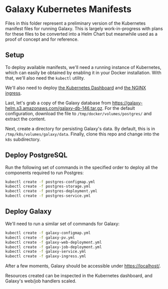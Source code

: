 # Galaxy Kubernetes Manifests

Files in this folder represent a preliminary version of the Kubernetes
manifest files for running Galaxy. This is largely work-in-progress with plans
for these files to be converted into a Helm Chart but meanwhile used as a proof
of concept and for reference.

## Setup

To deploy available manifests, we'll need a running instance of Kubernetes,
which can easily be obtained by enabling it in your Docker installation.
With that, we'll also need the `kubectl` utility.

We'll also need to deploy [the Kubernetes Dashboard](https://kubernetes.io/docs/tasks/access-application-cluster/web-ui-dashboard/#deploying-the-dashboard-ui) and [the NGINX ingress](https://kubernetes.github.io/ingress-nginx/deploy/).

Last, let's grab a copy of the Galaxy database from
<https://galaxy-helm.s3.amazonaws.com/galaxy-db-146.tar.gz>. For the default
configuration, download the file to `/tmp/docker/volumes/postgres/` and extract
the content.

Next, create a directory for persisting Galaxy's data. By default, this is in
`/tmp/k8s/volumes/galaxy/data`. Finally, clone this repo and change into the
`k8s` subdirectory.

## Deploy PostgreSQL

Run the following set of commands in the specified order to deploy all the
components required to run Postgres:

```bash
kubectl create -f postgres-configmap.yml
kubectl create -f postgres-storage.yml
kubectl create -f postgres-deployment.yml
kubectl create -f postgres-service.yml
```

## Deploy Galaxy

We'll need to run a similar set of commands for Galaxy:

```bash
kubectl create -f galaxy-configmap.yml
kubectl create -f galaxy-pv.yml
kubectl create -f galaxy-web-deployment.yml
kubectl create -f galaxy-job-deployment.yml
kubectl create -f galaxy-service.yml
kubectl create -f galaxy-ingress.yml
```

After a few moments, Galaxy should be accessible under <https://localhost/>.

Resources created can be inspected in the Kubernetes dashboard, and Galaxy's
web/job handlers scaled.
